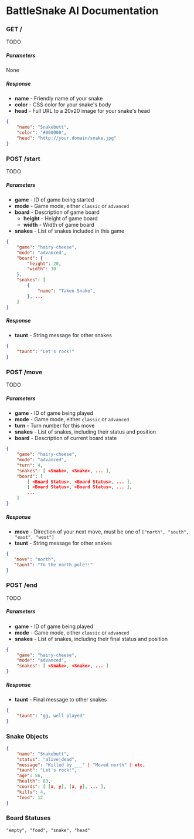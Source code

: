 # BattleSnake AI Documentation

### GET /

TODO

##### Parameters
None

##### Response
* **name** - Friendly name of your snake
* **color** - CSS color for your snake's body
* **head** - Full URL to a 20x20 image for your snake's head

```json
{
    "name": "Snakebutt",
    "color": "#000000",
    "head": "http://your.domain/snake.jpg"
}
```


### POST /start

TODO

##### Parameters
* **game** - ID of game being started
* **mode** - Game mode, either `classic` or `advanced`
* **board** - Description of game board
  * **height** - Height of game board
  * **width** - Width of game board
* **snakes** - List of snakes included in this game

```json
{
    "game": "hairy-cheese",
    "mode": "advanced",
    "board": {
        "height": 20,
        "width": 30
    },
    "snakes": [
        {
            "name": "Taken Snake",
        }, ...
    ]
}
```

##### Response
* **taunt** - String message for other snakes

```json
{
    "taunt": "Let's rock!"
}
```


### POST /move

TODO

##### Parameters
* **game** - ID of game being played
* **mode** - Game mode, either `classic` or `advanced`
* **turn** - Turn number for this move
* **snakes** - List of snakes, including their status and position
* **board** - Description of current board state

```json
{
    "game": "hairy-cheese",
    "mode": "advanced",
    "turn": 4,
    "snakes": [ <Snake>, <Snake>, ... ],
    "board": [
        [ <Board Status>, <Board Status>, ... ],
        [ <Board Status>, <Board Status>, ... ],
        ...
    ]
}
```

##### Response
* **move** - Direction of your next move, must be one of `["north", "south", "east", "west"]`
* **taunt** - String message for other snakes

```json
{
   "move": "north",
   "taunt": "To the north pole!!"
}
```

### POST /end

TODO

##### Parameters
* **game** - ID of game being played
* **mode** - Game mode, either `classic` or `advanced`
* **snakes** - List of snakes, including their final status and position

```json
{
    "game": "hairy-cheese",
    "mode": "advanced",
    "snakes": [ <Snake>, <Snake>, ... ]
}
```

##### Response
* **taunt** - Final message to other snakes

```json
{
    "taunt": "gg, well played"
}
```

### Snake Objects

```json
{
    "name": "Snakebutt",
    "status": "alive|dead",
    "message": "Killed by ___" | "Moved north" | etc,
    "taunt": "Let's rock!",
    "age": 56,
    "health": 83,
    "coords": [ [x, y], [x, y], ... ],
    "kills": 4,
    "food": 12
}
```

### Board Statuses

`"empty", "food", "snake", "head"`
